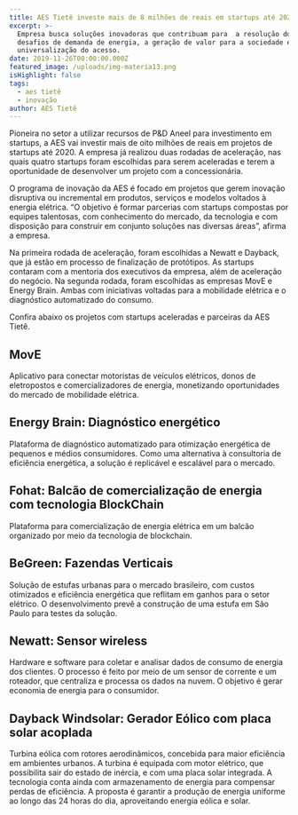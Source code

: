 ```yaml
---
title: AES Tietê investe mais de 8 milhões de reais em startups até 2020
excerpt: >-
  Empresa busca soluções inovadoras que contribuam para  a resolução dos
  desafios de demanda de energia, a geração de valor para a sociedade e
  universalização do acesso.
date: 2019-11-26T00:00:00.000Z
featured_image: /uploads/img-materia13.png
isHighlight: false
tags:
  - aes tietê
  - inovação
author: AES Tietê
---
```


Pioneira no setor a utilizar recursos de P&D Aneel para investimento em startups, a AES vai investir mais de oito milhões de reais em projetos de startups até 2020. A empresa já realizou duas rodadas de aceleração, nas quais quatro startups foram escolhidas para serem aceleradas e terem a oportunidade de desenvolver um projeto com a concessionária.

O programa de inovação da AES é focado em projetos que gerem inovação disruptiva ou incremental em produtos, serviços e modelos voltados à energia elétrica. “O objetivo é formar parcerias com startups compostas por equipes talentosas, com conhecimento do mercado, da tecnologia e com disposição para construir em conjunto soluções nas diversas áreas”, afirma a empresa.

Na primeira rodada de aceleração, foram escolhidas a Newatt e Dayback, que já estão em processo de finalização de protótipos. As startups contaram com a mentoria dos executivos da empresa, além de aceleração do negócio.
Na segunda rodada, foram escolhidas as empresas MovE e Energy Brain. Ambas com iniciativas voltadas para a mobilidade elétrica e o diagnóstico automatizado do consumo.

Confira abaixo os projetos com startups aceleradas e parceiras da AES Tietê.

## MovE

Aplicativo para conectar motoristas de veículos elétricos, donos de eletropostos e comercializadores de energia, monetizando oportunidades do mercado de mobilidade elétrica. 
	
## Energy Brain: Diagnóstico energético

Plataforma de diagnóstico automatizado para otimização energética de pequenos e médios consumidores. Como uma alternativa à consultoria de eficiência energética, a solução é replicável e escalável para o mercado.

## Fohat: Balcão de comercialização de energia com tecnologia BlockChain 

Plataforma para comercialização de energia elétrica em um balcão organizado por meio da tecnologia de blockchain.

## BeGreen: Fazendas Verticais

Solução de estufas urbanas para o mercado brasileiro, com custos otimizados e eficiência energética que reflitam em ganhos para o setor elétrico. O desenvolvimento prevê a construção de uma estufa em São Paulo para testes da solução.

## Newatt: Sensor wireless

Hardware e software para coletar e analisar dados de consumo de energia dos clientes. O processo é feito por meio de um sensor de corrente e um roteador, que centraliza e processa os dados na nuvem. O objetivo é gerar economia de energia para o consumidor.

## Dayback Windsolar: Gerador Eólico com placa solar acoplada

Turbina eólica com rotores aerodinâmicos, concebida para maior eficiência em ambientes urbanos. A turbina é equipada com motor elétrico, que possibilita sair do estado de inércia, e com uma placa solar integrada. A tecnologia conta ainda com armazenamento de energia para compensar perdas de eficiência. A proposta é garantir a produção de energia uniforme ao longo das 24 horas do dia, aproveitando energia eólica e solar.
